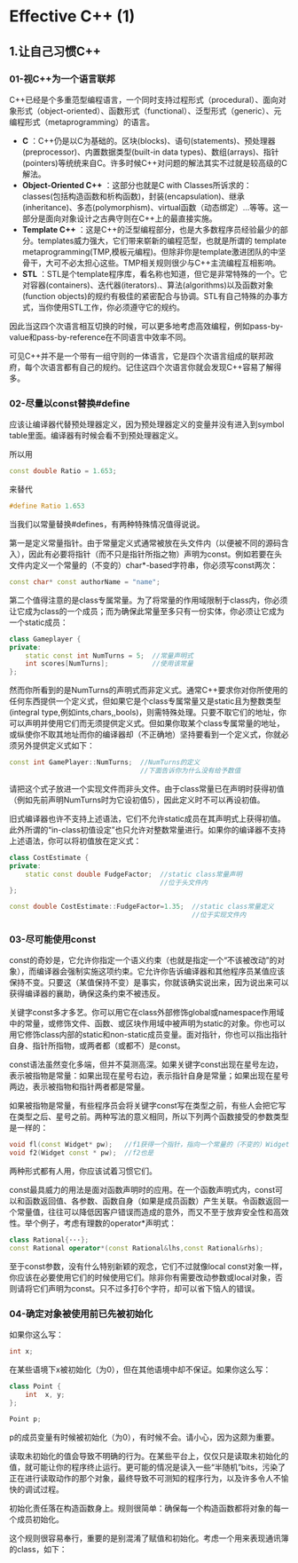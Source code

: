 # Effective C++ (1)

## 1.让自己习惯C++

### 01-视C++为一个语言联邦

C++已经是个多重范型编程语言，一个同时支持过程形式（procedural）、面向对象形式（object-oriented）、函数形式（functional）、泛型形式（generic）、元编程形式（metaprogramming）的语言。

- **C** ：C++仍是以C为基础的。区块(blocks)、语句(statements)、预处理器(preprocessor)、内置数据类型(built-in data types)、数组(arrays)、指针(pointers)等统统来自C。许多时候C++对问题的解法其实不过就是较高级的C解法。
- **Object-Oriented C++** ：这部分也就是C with Classes所诉求的：classes(包括构造函数和析构函数)，封装(encapsulation)、继承(inheritance)、多态(polymorphism)、virtual函数（动态绑定）…等等。这一部分是面向对象设计之古典守则在C++上的最直接实施。
- **Template C++** ：这是C++的泛型编程部分，也是大多数程序员经验最少的部分。templates威力强大，它们带来崭新的编程范型，也就是所谓的 template metaprogramming(TMP,模板元编程)。但除非你是template激进团队的中坚骨干，大可不必太担心这些。TMP相关规则很少与C++主流编程互相影响。
- **STL** ：STL是个template程序库，看名称也知道，但它是非常特殊的一个。它对容器(containers)、迭代器(iterators).、算法(algorithms)以及函数对象(function objects)的规约有极佳的紧密配合与协调。STL有自己特殊的办事方式，当你使用STL工作，你必须遵守它的规约。

因此当这四个次语言相互切换的时候，可以更多地考虑高效编程，例如pass-by-value和pass-by-reference在不同语言中效率不同。

可见C++并不是一个带有一组守则的一体语言，它是四个次语言组成的联邦政府，每个次语言都有自己的规约。记住这四个次语言你就会发现C++容易了解得多。

### 02-尽量以const替换#define

应该让编译器代替预处理器定义，因为预处理器定义的变量并没有进入到symbol table里面。编译器有时候会看不到预处理器定义。

所以用

```cpp
const double Ratio = 1.653;
```

来替代

```cpp
#define Ratio 1.653
```

当我们以常量替换#defines，有两种特殊情况值得说说。

第一是定义常量指针。由于常量定义式通常被放在头文件内（以便被不同的源码含入），因此有必要将指针（而不只是指针所指之物）声明为const。例如若要在头文件内定义一个常量的（不变的）char*-based字符串，你必须写const两次：

```cpp
const char* const authorName = "name";
```

第二个值得注意的是class专属常量。为了将常量的作用域限制于class内，你必须让它成为class的一个成员；而为确保此常量至多只有一份实体，你必须让它成为一个static成员：

```cpp
class Gameplayer {
private:
    static const int NumTurns = 5;  //常量声明式
    int scores[NumTurns];           //使用该常量
};
```

然而你所看到的是NumTurns的声明式而非定义式。通常C++要求你对你所使用的任何东西提供一个定义式，但如果它是个class专属常量又是static且为整数类型(integral type,例如ints,chars,,bools)，则需特殊处理。只要不取它们的地址，你可以声明并使用它们而无须提供定义式。但如果你取某个class专属常量的地址，或纵使你不取其地址而你的编译器却（不正确地）坚持要看到一个定义式，你就必须另外提供定义式如下：

```cpp
const int GamePlayer::NumTurns;  //NumTurns的定义
                                 //下面告诉你为什么没有给予数值
```

请把这个式子放进一个实现文件而非头文件。由于class常量已在声明时获得初值（例如先前声明NumTurns时为它设初值5），因此定义时不可以再设初值。

旧式编译器也许不支持上述语法，它们不允许static成员在其声明式上获得初值。此外所谓的“in-class初值设定”也只允许对整数常量进行。如果你的编译器不支持上述语法，你可以将初值放在定义式：

```cpp
class CostEstimate {
private:
    static const double FudgeFactor;  //static class常量声明
                                      //位于头文件内
};

const double CostEstimate::FudgeFactor=1.35;  //static class常量定义
                                              //位于实现文件内
```

### 03-尽可能使用const

const的奇妙是，它允许你指定一个语义约束（也就是指定一个“不该被改动”的对象），而编译器会强制实施这项约束。它允许你告诉编译器和其他程序员某值应该保持不变。只要这（某值保持不变）是事实，你就该确实说出来，因为说出来可以获得编译器的襄助，确保这条约束不被违反。

关键字const多才多艺。你可以用它在class外部修饰global或namespace作用域中的常量，或修饰文件、函数、或区块作用域中被声明为static的对象。你也可以用它修饰class内部的static和non-static成员变量。面对指针，你也可以指出指针自身、指针所指物，或两者都（或都不）是const。

const语法虽然变化多端，但并不莫测高深。如果关键字const出现在星号左边，表示被指物是常量：如果出现在星号右边，表示指针自身是常量；如果出现在星号两边，表示被指物和指针两者都是常量。

如果被指物是常量，有些程序员会将关键字const写在类型之前，有些人会把它写在类型之后、星号之前。两种写法的意义相同，所以下列两个函数接受的参数类型是一样的：

```cpp
void fl(const Widget* pw);   //f1获得一个指针，指向一个常量的（不变的）Widget对象，
void f2(Widget const * pw);  //f2也是
```

两种形式都有人用，你应该试着习惯它们。

const最具威力的用法是面对函数声明时的应用。在一个函数声明式内，const可以和函数返回值、各参数、函数自身（如果是成员函数）产生关联。令函数返回一个常量值，往往可以降低因客户错误而造成的意外，而又不至于放弃安全性和高效性。举个例子，考虑有理数的operator*声明式：

```cpp
class Rational{···};
const Rational operator*(const Rational&lhs,const Rational&rhs);
```

至于const参数，没有什么特别新颖的观念，它们不过就像local const对象一样，你应该在必要使用它们的时候使用它们。除非你有需要改动参数或local对象，否则请将它们声明为const。只不过多打6个字符，却可以省下恼人的错误。

### 04-确定对象被使用前已先被初始化

如果你这么写：
```cpp
int x;
```

在某些语境下x被初始化（为0），但在其他语境中却不保证。如果你这么写：

```cpp
class Point {
    int  x, y;
};

Point p;
```

p的成员变量有时候被初始化（为0），有时候不会。请小心，因为这颇为重要。

读取未初始化的值会导致不明确的行为。在某些平台上，仅仅只是读取未初始化的值，就可能让你的程序终止运行。更可能的情况是读入一些“半随机”bits，污染了正在进行读取动作的那个对象，最终导致不可测知的程序行为，以及许多令人不愉快的调试过程。

初始化责任落在构造函数身上。规则很简单：确保每一个构造函数都将对象的每一个成员初始化。

这个规则很容易奉行，重要的是别混淆了赋值和初始化。考虑一个用来表现通讯簿的class，如下：


